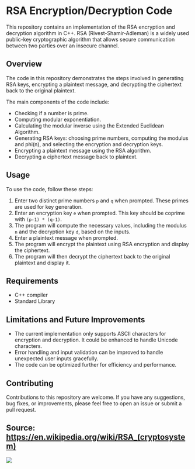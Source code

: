 # RSA Encryption/Decryption Code

This repository contains an implementation of the RSA encryption and decryption algorithm in C++.
RSA (Rivest-Shamir-Adleman) is a widely used public-key cryptographic algorithm that allows secure communication between two parties over an insecure channel.

## Overview

The code in this repository demonstrates the steps involved in generating RSA keys,
encrypting a plaintext message,
and decrypting the ciphertext back to the original plaintext. 


The main components of the code include:

- Checking if a number is prime.
- Computing modular exponentiation.
- Calculating the modular inverse using the Extended Euclidean Algorithm.
- Generating RSA keys: choosing prime numbers, computing the modulus and phi(n), and selecting the encryption and decryption keys.
- Encrypting a plaintext message using the RSA algorithm.
- Decrypting a ciphertext message back to plaintext.

## Usage

To use the code, follow these steps:

1. Enter two distinct prime numbers `p` and `q` when prompted. These primes are used for key generation.
2. Enter an encryption key `e` when prompted. This key should be coprime with `(p-1) * (q-1)`.
3. The program will compute the necessary values, including the modulus `n` and the decryption key `d`, based on the inputs.
4. Enter a plaintext message when prompted.
5. The program will encrypt the plaintext using RSA encryption and display the ciphertext.
6. The program will then decrypt the ciphertext back to the original plaintext and display it.

## Requirements

- C++ compiler
- Standard Library

## Limitations and Future Improvements

- The current implementation only supports ASCII characters for encryption and decryption. It could be enhanced to handle Unicode characters.
- Error handling and input validation can be improved to handle unexpected user inputs gracefully.
- The code can be optimized further for efficiency and performance.

## Contributing

Contributions to this repository are welcome. If you have any suggestions, bug fixes, or improvements, please feel free to open an issue or submit a pull request.

## Source:  https://en.wikipedia.org/wiki/RSA_(cryptosystem)
<img src="https://t.bkit.co/w_649944500f31e.gif" />

